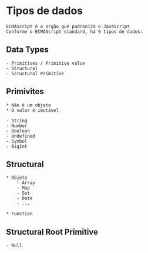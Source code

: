 # Tipos de dados 

    ECMAScript é o orgão que padroniza o JavaScript 
    Conforme o ECMAScript standard, há 9 tipos de dados: 

## Data Types 

    - Primitives / Primitive value 
    - Structural 
    - Scructural Primitive 


## Primivites 

    * Não é um objeto
    * O valor é imutável

    - String
    - Number 
    - Boolean
    - Undefined
    - Symbol 
    - BigInt


## Structural

    * Objeto
        - Array 
        - Map
        - Set
        - Date
        - ...
    
    * Function 


## Structural Root Primitive

    - Null